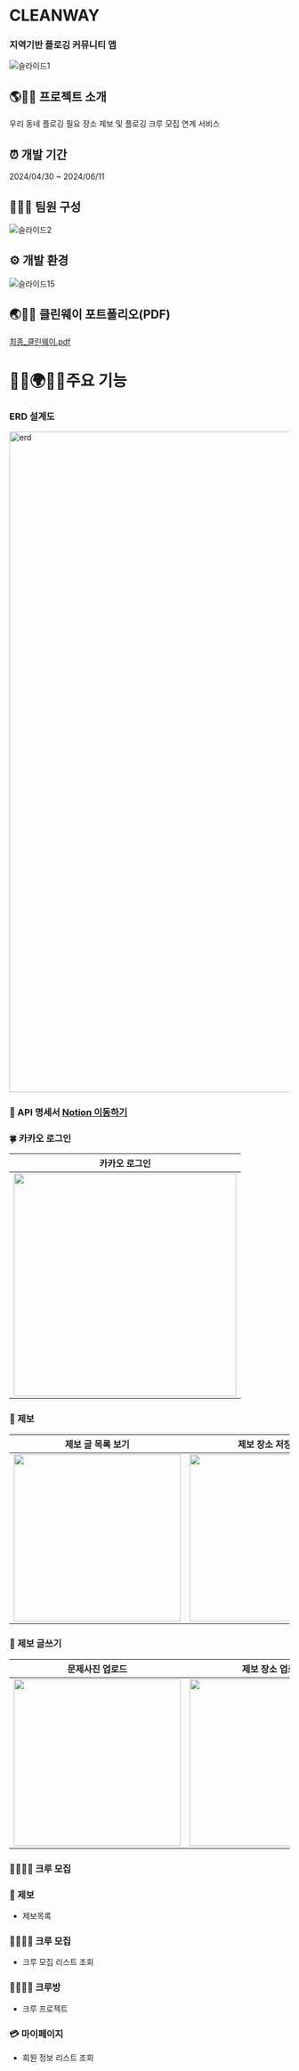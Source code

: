 # CLEANWAY
### 지역기반 플로깅 커뮤니티 앱
![슬라이드1](https://github.com/SWUCleanWay/CleanWay_BE/assets/150095257/f71237ac-6689-4118-ad5a-54b04d003ca3)



## 🌎🏃‍♀️ 프로젝트 소개
우리 동네 플로깅 필요 장소 제보 및 플로깅 크루 모집 연계 서비스

## ⏰ 개발 기간
2024/04/30 ~ 2024/06/11

## 🧑‍🤝‍🧑 팀원 구성
![슬라이드2](https://github.com/SWUCleanWay/CleanWay_BE/assets/150095257/3eb02958-f33a-4953-9558-8a69a7d3459f)



## ⚙️ 개발 환경
![슬라이드15](https://github.com/SWUCleanWay/CleanWay_BE/assets/150095257/4e2ffdbe-3aa9-4ac9-b816-3b4b815b7fdb)

## 🌏🏃‍♂️ 클린웨이 포트폴리오(PDF)
[최종_클린웨이.pdf](https://github.com/user-attachments/files/15942663/_.pdf)


# 🚶‍♀️🌍🚶‍♂️주요 기능
###  ERD 설계도 
<img width="1188" alt="erd" src="https://github.com/SWUCleanWay/CleanWay_BE/assets/150095257/9f77ae9b-5a91-43b2-ad3d-d2235ec16e40">

### 📰 API 명세서 [Notion 이동하기](https://solstice-dime-c63.notion.site/API-86aba002e3b54310b80596d8fe827bc7?pvs=4)

### 🍀 카카오 로그인 
|카카오 로그인|
|:---:|
|<img src="https://github.com/SWUCleanWay/CleanWay_BE/assets/150095257/7608c84b-3dea-40d3-b469-9cdd82de952f" width="400">|

### 📍 제보
|제보 글 목록 보기|제보 장소 저장하기|저장한 장소 보기|
|:---:|:---:|:---:|
|<img src="https://github.com/SWUCleanWay/CleanWay_BE/assets/150095257/30e9bab9-dfed-4b24-b990-fb7445b4ee64" width="300">|<img src="https://github.com/SWUCleanWay/CleanWay_BE/assets/150095257/ceabb041-2ea0-41a3-a32c-e41b9cf827f6" width="300">|<img src="https://github.com/SWUCleanWay/CleanWay_BE/assets/150095257/35f7950d-708c-466d-9e01-98e42e786d27" width="300">|

### 📝 제보 글쓰기 
|문제사진 업로드|제보 장소 업로드|문제상황 선택|
|:---:|:---:|:---:|
|<img src="https://github.com/SWUCleanWay/CleanWay_BE/assets/150095257/30e9bab9-dfed-4b24-b990-fb7445b4ee64" width="300">|<img src="https://github.com/SWUCleanWay/CleanWay_BE/assets/150095257/ceabb041-2ea0-41a3-a32c-e41b9cf827f6" width="300">|<img src="https://github.com/SWUCleanWay/CleanWay_BE/assets/150095257/35f7950d-708c-466d-9e01-98e42e786d27" width="300">|

### 👨‍👩‍👧‍👦 크루 모집 





### 🛒 제보 
+ 제보목록

### 👨‍👩‍👧‍👦 크루 모집 
+ 크루 모집 리스트 조회

### 👨‍👩‍👧‍👦 크루방
+ 크루 프로젝트

### 💳 마이페이지 
+ 회원 정보 리스트 조회

